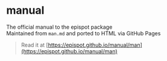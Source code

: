 # manual
The official manual to the epispot package\
Maintained from `man.md` and ported to HTML via GitHub Pages
> Read it at [https://epispot.github.io/manual/man](https://epispot.github.io/manual/man)
